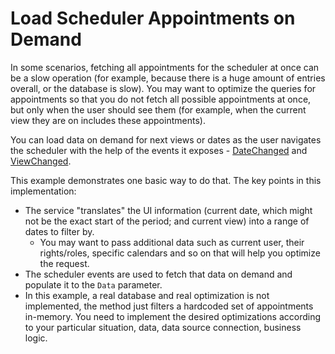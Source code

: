 # Load Scheduler Appointments on Demand

In some scenarios, fetching all appointments for the scheduler at once can be a slow operation (for example, because there is a huge amount of entries overall, or the database is slow). You may want to optimize the queries for appointments so that you do not fetch all possible appointments at once, but only when the user should see them (for example, when the current view they are on includes these appointments).

You can load data on demand for next views or dates as the user navigates the scheduler with the help of the events it exposes - <a href="https://docs.telerik.com/blazor-ui/components/scheduler/events#datechanged" target="_blank">DateChanged</a> and <a href="https://docs.telerik.com/blazor-ui/components/scheduler/events#viewchanged" target="_blank">ViewChanged</a>.

This example demonstrates one basic way to do that. The key points in this implementation:

* The service "translates" the UI information (current date, which might not be the exact start of the period; and current view) into a range of dates to filter by.
    * You may want to pass additional data such as current user, their rights/roles, specific calendars and so on that will help you optimize the request.
* The scheduler events are used to fetch that data on demand and populate it to the `Data` parameter.
* In this example, a real database and real optimization is not implemented, the method just filters a hardcoded set of appointments in-memory. You need to implement the desired optimizations according to your particular situation, data, data source connection, business logic.

